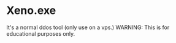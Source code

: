 # Xeno.exe
It's a normal ddos tool (only use on a vps.)
WARNING: This is for educational purposes only.
